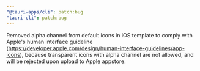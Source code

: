 ```yaml
---
"@tauri-apps/cli": patch:bug
"tauri-cli": patch:bug
---
```


Removed alpha channel from default icons in iOS template to comply with Apple's human interface guideline
(https://developer.apple.com/design/human-interface-guidelines/app-icons), because
transparent icons with alpha channel are not allowed, and will be rejected
upon upload to Apple appstore.
